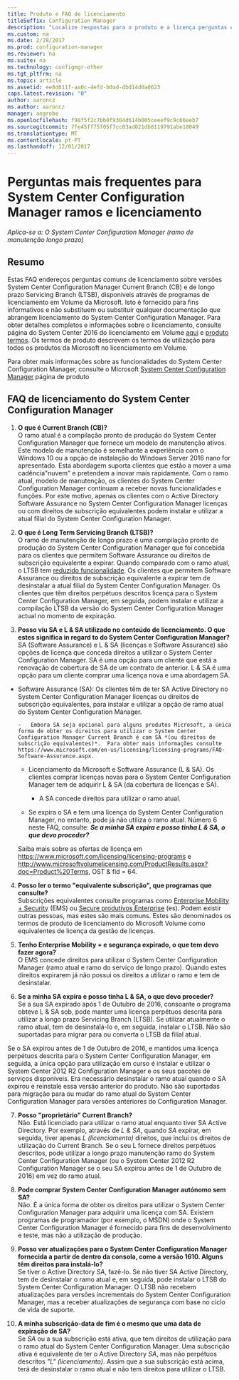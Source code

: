 ```yaml
---
title: Produto e FAQ de licenciamento
titleSuffix: Configuration Manager
description: "Localize respostas para o produto e a licença perguntas comuns para o System Center Configuration Manager."
ms.custom: na
ms.date: 2/28/2017
ms.prod: configuration-manager
ms.reviewer: na
ms.suite: na
ms.technology: configmgr-other
ms.tgt_pltfrm: na
ms.topic: article
ms.assetid: ee8d611f-aa0c-4efd-b0ad-dbd14d0a0623
caps.latest.revision: "0"
author: aaroncz
ms.author: aaroncz
manager: angrobe
ms.openlocfilehash: f98f5f2c7bb0f9304d614b005ceeef9c9c66eeb7
ms.sourcegitcommit: 7fe45ff75f05f7cc03ad021db8119791abe18049
ms.translationtype: MT
ms.contentlocale: pt-PT
ms.lasthandoff: 12/01/2017
---
```

# <a name="frequently-asked-questions-for-system-center-configuration-manager-branches-and-licensing"></a>Perguntas mais frequentes para System Center Configuration Manager ramos e licenciamento

 *Aplica-se a: O System Center Configuration Manager (ramo de manutenção longo prazo)*

## <a name="summary"></a>Resumo
Estas FAQ endereços perguntas comuns de licenciamento sobre versões System Center Configuration Manager Current Branch (CB) e de longo prazo Servicing Branch (LTSB), disponíveis através de programas de licenciamento em Volume da Microsoft. Isto é fornecido para fins informativos e não substituem ou substituir qualquer documentação que abrangem licenciamento do System Center Configuration Manager. Para obter detalhes completos e informações sobre o licenciamento, consulte página do System Center 2016 do licenciamento em Volume [aqui](https://www.microsoft.com/licensing/product-licensing/system-center-2016.aspx) e [produto termos](http://www.microsoft.com/licensing/about-licensing/product-licensing.aspx). Os termos de produto descrevem os termos de utilização para todos os produtos da Microsoft no licenciamento em Volume.

Para obter mais informações sobre as funcionalidades do System Center Configuration Manager, consulte o Microsoft [System Center Configuration Manager](https://www.microsoft.com/cloud-platform/system-center-configuration-manager) página de produto




## <a name="system-center-configuration-manager-licensing-faq"></a>FAQ de licenciamento do System Center Configuration Manager

1.  **O que é Current Branch (CB)?**   
O ramo atual é a compilação pronto de produção do System Center Configuration Manager que fornece um modelo de manutenção ativos. Este modelo de manutenção é semelhante a experiência com o Windows 10 ou a opção de instalação do Windows Server 2016 nano for apresentado. Esta abordagem suporta clientes que estão a mover a uma cadência"nuvem" e pretendem a inovar mais rapidamente. Com o ramo atual, modelo de manutenção, os clientes do System Center Configuration Manager continuam a receber novas funcionalidades e funções. Por este motivo, apenas os clientes com o Active Directory Software Assurance no System Center Configuration Manager licenças ou com direitos de subscrição equivalentes podem instalar e utilizar a atual filial do System Center Configuration Manager.

2.  **O que é Long Term Servicing Branch (LTSB)?**  
O ramo de manutenção de longo prazo é uma compilação pronto de produção do System Center Configuration Manager que foi concebida para os clientes que permitem Software Assurance ou direitos de subscrição equivalente a expirar. Quando comparado com o ramo atual, o LTSB tem [reduzido funcionalidade](/sccm/core/understand/introduction-to-the-ltsb#features-that-are-not-available-in-the-ltsb-of-configuration-manager). Os clientes que permitem Software Assurance ou direitos de subscrição equivalente a expirar tem de desinstalar a atual filial do System Center Configuration Manager. Os clientes que têm direitos perpétuos descritos licença para o System Center Configuration Manager, em seguida, podem instalar e utilizar a compilação LTSB da versão do System Center Configuration Manager actual no momento de expiração.

3.  **Posso viu SA e L & SA utilizado no conteúdo de licenciamento. O que estes significa in regard to do System Center Configuration Manager?**    
SA (Software Assurance) e L & SA (licenças e Software Assurance) são opções de licença que conceda direitos a utilizar o System Center Configuration Manager. SA é uma opção para um cliente que está a renovação de cobertura de SA de um contrato de anterior. L & SA é uma opção para um cliente comprar uma licença nova e uma abordagem SA.
  - Software Assurance (SA): Os clientes têm de ter SA Active Directory no System Center Configuration Manager licenças ou direitos de subscrição equivalentes, para instalar e utilizar a opção de ramo atual do System Center Configuration Manager.    

        -   Embora SA seja opcional para alguns produtos Microsoft, a única forma de obter os direitos para utilizar o System Center Configuration Manager Current Branch é com SA *(ou direitos de subscrição equivalentes)*.  Para obter mais informações consulte https://www.microsoft.com/en-us/licensing/licensing-programs/FAQ-Software-Assurance.aspx.

      - Licenciamento da Microsoft e Software Assurance (L & SA). Os clientes comprar licenças novas para o System Center Configuration Manager tem de adquirir L & SA (da cobertura de licenças e SA).   

         - A SA concede direitos para utilizar o ramo atual.

       - Se expira o SA e tem uma licença do System Center Configuration Manager, no entanto, pode já não utiliza o ramo atual. Número 6 neste FAQ, consulte: ***Se a minha SA expira e posso tinha L & SA, o que devo proceder?***

       Saiba mais sobre as ofertas de licença em https://www.microsoft.com/licensing/licensing-programs e http://www.microsoftvolumelicensing.com/ProductResults.aspx?doc=Product%20Terms, OST & fid = 64.

4.  **Posso ler o termo "equivalente subscrição", que programas que consulte?**   
       Subscrições equivalentes consulte programas como [Enterprise Mobility + Security](http://www.microsoftvolumelicensing.com/ProductResults.aspx?doc=Product%20Terms,OST&fid=51) (EMS) ou [Secure produtivos Enterprise](https://www.microsoft.com/secure-productive-enterprise/default.aspx) (es). Podem existir outras pessoas, mas estes são mais comuns. Estes são denominados os termos de produto de licenciamento do Microsoft Volume como equivalentes de licença da gestão de licenças.

5.  **Tenho Enterprise Mobility + e segurança expirado, o que tem devo fazer agora?**  
       O EMS concede direitos para utilizar o System Center Configuration Manager (ramo atual e ramo do serviço de longo prazo). Quando estes direitos expirarem já não possui os direitos a utilizar o ramo e tem de desinstalar.  

6.  **Se a minha SA expira e posso tinha L & SA, o que devo proceder?**   
   Se a sua SA expirado após 1 de Outubro de 2016, consoante o programa obteve L & SA sob, pode manter uma licença perpétuos descrita para utilizar a longo prazo Servicing Branch (LTSB). Se utilizar atualmente o ramo atual, tem de desinstalá-lo e, em seguida, instalar o LTSB. Não são suportadas para migrar para ou converta o LTSB da filial atual.

  Se o SA expirou antes de 1 de Outubro de 2016, e mantidos uma licença perpétuos descrita para o System Center Configuration Manager, em seguida, a única opção para utilização em curso é instalar e utilizar o System Center 2012 R2 Configuration Manager e os seus pacotes de serviços disponíveis. Era necessário desinstalar o ramo atual quando o SA expirou e reinstale essa versão anterior do produto. Não são suportadas para migração para ou mudar do ramo atual do System Center Configuration Manager para versões anteriores do Configuration Manager.

7. **Posso "proprietário" Current Branch?**   
  Não. Está licenciado para utilizar o ramo atual enquanto tiver SA Active Directory. Por exemplo, através de *L & SA*, quando *SA* expirar, em seguida, tiver apenas *L (licenciamento)* direitos, que inclui os direitos de utilização do Current Branch. Se o seu L fornece direitos perpétuos descritos, pode utilizar a longo prazo manutenção ramo do System Center Configuration Manager (ou o System Center 2012 R2 Configuration Manager se o seu SA expirou antes de 1 de Outubro de 2016) em vez do ramo atual.

8. **Pode comprar System Center Configuration Manager autónomo sem SA?**      
  Não.  É a única forma de obter os direitos para utilizar o System Center Configuration Manager para adquirir uma licença com SA. Existem programas de programador (por exemplo, o MSDN) onde o System Center Configuration Manager é fornecido para fins de desenvolvimento e teste, mas não a utilização de produção.

9. **Posso ver atualizações para o System Center Configuration Manager fornecida a partir de dentro da consola, como a versão 1610. Alguns têm direitos para instalá-lo?**   
  Se tiver o Active Directory *SA*, fazê-lo. Se não tiver SA Active Directory, tem de desinstalar o ramo atual e, em seguida, pode instalar o LTSB do System Center Configuration Manager. O LTSB não recebem atualizações para versões incrementais do System Center Configuration Manager, mas a receber atualizações de segurança com base no ciclo de vida de suporte.

10. **A minha subscrição-data de fim é o mesmo que uma data de expiração de SA?**    
  Se *SA* ou a sua subscrição está ativa, que tem direitos de utilização para o ramo atual do System Center Configuration Manager. Uma subscrição ativa é equivalente de ter o Active Directory *SA*, mas não perpétuos descritos *"L" (licenciamento)*. Assim que a sua subscrição está acima, terá de desinstalar o ramo atual e não tem direitos para utilizar o LTSB.
